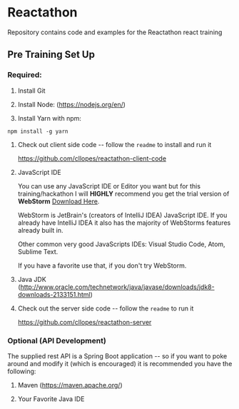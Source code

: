 # Reactathon
Repository contains code and examples for the Reactathon react training

## Pre Training Set Up

### Required:

1. Install Git

1. Install Node: (https://nodejs.org/en/)

1. Install Yarn with npm:

`npm install -g yarn`

1. Check out client side code -- follow the `readme` to install and run it

    https://github.com/cllopes/reactathon-client-code


1. JavaScript IDE

    You can use any JavaScript IDE or Editor you want but for this training/hackathon I will __HIGHLY__ recommend you get the 
trial version of **WebStorm** [Download Here](https://www.jetbrains.com/webstorm/download/).

    WebStorm is JetBrain's (creators of IntelliJ IDEA) JavaScript IDE. If you already have IntelliJ IDEA it also has the majority
    of WebStorms features already built in.
    
    Other common very good JavaScripts IDEs: Visual Studio Code, Atom, Sublime Text.
    
    If you have a favorite use that, if you don't try WebStorm.

1. Java JDK (http://www.oracle.com/technetwork/java/javase/downloads/jdk8-downloads-2133151.html)

1. Check out the server side code -- follow the `readme` to run it

    https://github.com/cllopes/reactathon-server

### Optional (API Development)

The supplied rest API is a Spring Boot application -- so if you want to poke around and modify it (which is 
encouraged) it is recommended you have the following:

1. Maven (https://maven.apache.org/)

2. Your Favorite Java IDE
